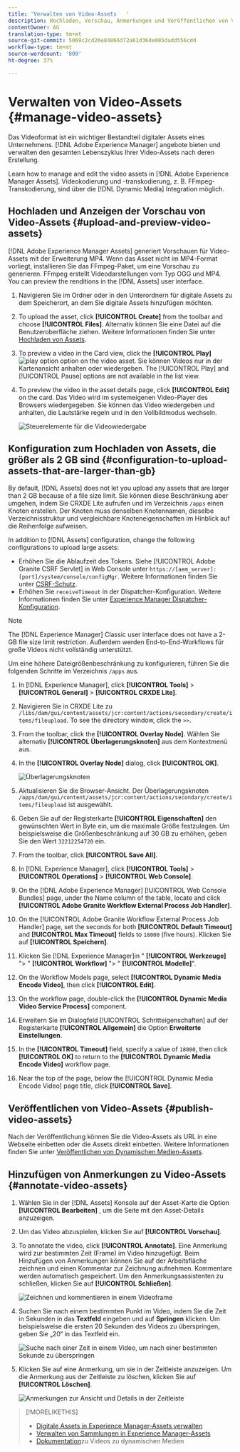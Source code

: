 ```yaml
---
title: 'Verwalten von Video-Assets   '
description: Hochladen, Vorschau, Anmerkungen und Veröffentlichen von Video-Assets [!DNL Adobe Experience Manager].
contentOwner: AG
translation-type: tm+mt
source-git-commit: 5069c2cd26e84866d72a61d36de085dadd556cdd
workflow-type: tm+mt
source-wordcount: '809'
ht-degree: 37%

---
```



# Verwalten von Video-Assets    {#manage-video-assets}

Das Videoformat ist ein wichtiger Bestandteil digitaler Assets eines Unternehmens. [!DNL Adobe Experience Manager] angebote bieten und verwalten den gesamten Lebenszyklus Ihrer Video-Assets nach deren Erstellung.

Learn how to manage and edit the video assets in [!DNL Adobe Experience Manager Assets]. Videokodierung und -transkodierung, z. B. FFmpeg-Transkodierung, sind über die [!DNL Dynamic Media] Integration möglich.

## Hochladen und Anzeigen der Vorschau von Video-Assets {#upload-and-preview-video-assets}

[!DNL Adobe Experience Manager Assets] generiert Vorschauen für Video-Assets mit der Erweiterung MP4. Wenn das Asset nicht im MP4-Format vorliegt, installieren Sie das FFmpeg-Paket, um eine Vorschau zu generieren. FFmpeg erstellt Videodarstellungen vom Typ OGG und MP4. You can preview the renditions in the [!DNL Assets] user interface.

1. Navigieren Sie im Ordner oder in den Unterordnern für digitale Assets zu dem Speicherort, an dem Sie digitale Assets hinzufügen möchten.
1. To upload the asset, click **[!UICONTROL Create]** from the toolbar and choose **[!UICONTROL Files]**. Alternativ können Sie eine Datei auf die Benutzeroberfläche ziehen. Weitere Informationen finden Sie unter [Hochladen von Assets](managing-assets-touch-ui.md#uploading-assets).
1. To preview a video in the Card view, click the **[!UICONTROL Play]** ![play option](assets/do-not-localize/play.png) option on the video asset. Sie können Videos nur in der Kartenansicht anhalten oder wiedergeben. The [!UICONTROL Play] and [!UICONTROL Pause] options are not available in the list view.

1. To preview the video in the asset details page, click **[!UICONTROL Edit]** on the card. Das Video wird im systemeigenen Video-Player des Browsers wiedergegeben. Sie können das Video wiedergeben und anhalten, die Lautstärke regeln und in den Vollbildmodus wechseln.

   ![Steuerelemente für die Videowiedergabe](assets/video-playback-controls.png)

## Konfiguration zum Hochladen von Assets, die größer als 2 GB sind {#configuration-to-upload-assets-that-are-larger-than-gb}

By default, [!DNL Assets] does not let you upload any assets that are larger than 2 GB because of a file size limit. Sie können diese Beschränkung aber umgehen, indem Sie CRXDE Lite aufrufen und im Verzeichnis `/apps` einen Knoten erstellen. Der Knoten muss denselben Knotennamen, dieselbe Verzeichnisstruktur und vergleichbare Knoteneigenschaften im Hinblick auf die Reihenfolge aufweisen.

In addition to [!DNL Assets] configuration, change the following configurations to upload large assets:

* Erhöhen Sie die Ablaufzeit des Tokens. Siehe [!UICONTROL Adobe Granite CSRF Servlet] in Web Console unter `https://[aem_server]:[port]/system/console/configMgr`. Weitere Informationen finden Sie unter [CSRF-Schutz](/help/sites-developing/csrf-protection.md).
* Erhöhen Sie `receiveTimeout` in der Dispatcher-Konfiguration. Weitere Informationen finden Sie unter [Experience Manager Dispatcher-Konfiguration](https://docs.adobe.com/content/help/de-DE/experience-manager-dispatcher/using/configuring/dispatcher-configuration.html#renders-options).

>[!NOTE]
>
>The [!DNL Experience Manager] Classic user interface does not have a 2-GB file size limit restriction. Außerdem werden End-to-End-Workflows für große Videos nicht vollständig unterstützt.

Um eine höhere Dateigrößenbeschränkung zu konfigurieren, führen Sie die folgenden Schritte im Verzeichnis `/apps` aus.

1. In [!DNL Experience Manager], click **[!UICONTROL Tools]** > **[!UICONTROL General]** > **[!UICONTROL CRXDE Lite]**.
1. Navigieren Sie in CRXDE Lite zu `/libs/dam/gui/content/assets/jcr:content/actions/secondary/create/items/fileupload`. To see the directory window, click the `>>`.
1. From the toolbar, click the **[!UICONTROL Overlay Node]**. Wählen Sie alternativ **[!UICONTROL Überlagerungsknoten]** aus dem Kontextmenü aus.
1. In the **[!UICONTROL Overlay Node]** dialog, click **[!UICONTROL OK]**.

   ![Überlagerungsknoten](assets/overlay-node-path.png)

1. Aktualisieren Sie die Browser-Ansicht. Der Überlagerungsknoten `/apps/dam/gui/content/assets/jcr:content/actions/secondary/create/items/fileupload` ist ausgewählt.
1. Geben Sie auf der Registerkarte **[!UICONTROL Eigenschaften]** den gewünschten Wert in Byte ein, um die maximale Größe festzulegen. Um beispielsweise die Größenbeschränkung auf 30 GB zu erhöhen, geben Sie den Wert `32212254720` ein.

1. From the toolbar, click **[!UICONTROL Save All]**.
1. In [!DNL Experience Manager], click **[!UICONTROL Tools]** > **[!UICONTROL Operations]** > **[!UICONTROL Web Console]**.
1. On the [!DNL Adobe Experience Manager] [!UICONTROL Web Console Bundles] page, under the Name column of the table, locate and click **[!UICONTROL Adobe Granite Workflow External Process Job Handler]**.
1. On the [!UICONTROL Adobe Granite Workflow External Process Job Handler] page, set the seconds for both **[!UICONTROL Default Timeout]** and **[!UICONTROL Max Timeout]** fields to `18000` (five hours). Klicken Sie auf **[!UICONTROL Speichern]**.
1. Klicken Sie [!DNL Experience Manager]in &quot; **[!UICONTROL Werkzeuge]** &quot;> &quot; **[!UICONTROL Workflow]** &quot;> &quot; **[!UICONTROL Modelle]**&quot;.
1. On the Workflow Models page, select **[!UICONTROL Dynamic Media Encode Video]**, then click **[!UICONTROL Edit]**.
1. On the workflow page, double-click the **[!UICONTROL Dynamic Media Video Service Process]** component.
1. Erweitern Sie im Dialogfeld [!UICONTROL Schritteigenschaften] auf der Registerkarte **[!UICONTROL Allgemein]** die Option **Erweiterte Einstellungen**.
1. In the **[!UICONTROL Timeout]** field, specify a value of `18000`, then click **[!UICONTROL OK]** to return to the **[!UICONTROL Dynamic Media Encode Video]** workflow page.
1. Near the top of the page, below the [!UICONTROL Dynamic Media Encode Video] page title, click **[!UICONTROL Save]**.

## Veröffentlichen von Video-Assets {#publish-video-assets}

Nach der Veröffentlichung können Sie die Video-Assets als URL in eine Webseite einbetten oder die Assets direkt einbetten. Weitere Informationen finden Sie unter [Veröffentlichen von Dynamischen Medien-Assets](/help/assets/publishing-dynamicmedia-assets.md).

## Hinzufügen von Anmerkungen zu Video-Assets {#annotate-video-assets}

1. Wählen Sie in der [!DNL Assets] Konsole auf der Asset-Karte die Option **[!UICONTROL Bearbeiten]** , um die Seite mit den Asset-Details anzuzeigen.
1. Um das Video abzuspielen, klicken Sie auf **[!UICONTROL Vorschau]**.
1. To annotate the video, click **[!UICONTROL Annotate]**. Eine Anmerkung wird zur bestimmten Zeit (Frame) im Video hinzugefügt. Beim Hinzufügen von Anmerkungen können Sie auf der Arbeitsfläche zeichnen und einen Kommentar zur Zeichnung aufnehmen. Kommentare werden automatisch gespeichert. Um den Anmerkungsassistenten zu schließen, klicken Sie auf **[!UICONTROL Schließen]**.

   ![Zeichnen und kommentieren in einem Videoframe](assets/annotate-video.png)

1. Suchen Sie nach einem bestimmten Punkt im Video, indem Sie die Zeit in Sekunden in das **Textfeld** eingeben und auf **Springen** klicken. Um beispielsweise die ersten 20 Sekunden des Videos zu überspringen, geben Sie „20“ in das Textfeld ein.

   ![Suche nach einer Zeit in einem Video, um nach einer bestimmten Sekunde zu überspringen](assets/seek-in-video.png)

1. Klicken Sie auf eine Anmerkung, um sie in der Zeitleiste anzuzeigen. Um die Anmerkung aus der Zeitleiste zu löschen, klicken Sie auf **[!UICONTROL Löschen]**.

   ![Anmerkungen zur Ansicht und Details in der Zeitleiste](assets/timeline-view-annotation.png)

>[!MORELIKETHIS]
>
>* [Digitale Assets in Experience Manager-Assets verwalten](/help/assets/managing-assets-touch-ui.md)
>* [Verwalten von Sammlungen in Experience Manager-Assets](/help/assets/managing-collections-touch-ui.md)
>* [Dokumentation](/help/assets/video.md)zu Videos zu dynamischen Medien

